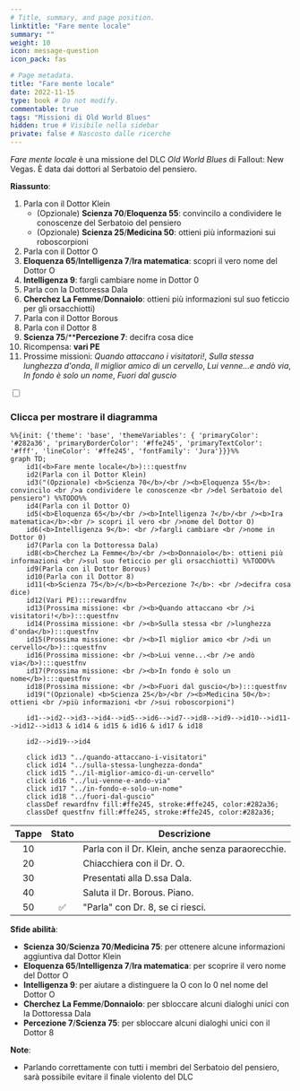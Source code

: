 ```yaml
---
# Title, summary, and page position.
linktitle: "Fare mente locale" 
summary: ""
weight: 10
icon: message-question
icon_pack: fas

# Page metadata.
title: "Fare mente locale"
date: 2022-11-15
type: book # Do not modify.
commentable: true
tags: "Missioni di Old World Blues"
hidden: true # Visibile nella sidebar
private: false # Nascosto dalle ricerche
---
```


<div class="fnv">

*Fare mente locale* è una missione del DLC *Old World Blues* di Fallout: New Vegas. È data dai dottori al Serbatoio del pensiero.

**Riassunto**:
1. Parla con il Dottor Klein
   - (Opzionale) **Scienza 70**/**Eloquenza 55**: convincilo a condividere le conoscenze del Serbatoio del pensiero <!--TODO-->
   -  (Opzionale) **Scienza 25**/**Medicina 50**: ottieni più informazioni sui roboscorpioni
2. Parla con il Dottor O
3. **Eloquenza 65**/**Intelligenza 7**/**Ira matematica**: scopri il vero nome del Dottor O
4. **Intelligenza 9**: fargli cambiare nome in Dottor 0
5. Parla con la Dottoressa Dala
6. **Cherchez La Femme**/**Donnaiolo**: ottieni più informazioni sul suo feticcio per gli orsacchiotti) <!--TODO-->
7. Parla con il Dottor Borous
8. Parla con il Dottor 8
9.  **Scienza 75**/****Percezione 7**: decifra cosa dice
10. Ricompensa: **vari PE**
11. Prossime missioni: *Quando attaccano i visitatori!*, *Sulla stessa lunghezza d'onda*, *Il miglior amico di un cervello*, *Lui venne...e andò via*, *In fondo è solo un nome*, *Fuori dal guscio*

<section class="chart-collapse">
<input type="checkbox" name="collapse2" id="handle2">
<h3 class="handle">
<label for="handle2">Clicca per mostrare il diagramma</label>
</h3>
<div class="content">

```mermaid
%%{init: {'theme': 'base', 'themeVariables': { 'primaryColor': '#282a36', 'primaryBorderColor': '#ffe245', 'primaryTextColor': '#fff', 'lineColor': '#ffe245', 'fontFamily': 'Jura'}}}%%
graph TD;
    id1(<b>Fare mente locale</b>):::questfnv
    id2(Parla con il Dottor Klein)
    id3("(Opzionale) <b>Scienza 70</b>/<br /><b>Eloquenza 55</b>: convincilo <br />a condividere le conoscenze <br />del Serbatoio del pensiero") %%TODO%%
    id4(Parla con il Dottor O)
    id5(<b>Eloquenza 65</b>/<br /><b>Intelligenza 7</b>/<br /><b>Ira matematica</b>:<br /> scopri il vero <br />nome del Dottor O)
    id6(<b>Intelligenza 9</b>: <br />fargli cambiare <br />nome in Dottor 0)
    id7(Parla con la Dottoressa Dala) 
    id8(<b>Cherchez La Femme</b>/<br /><b>Donnaiolo</b>: ottieni più informazioni <br />sul suo feticcio per gli orsacchiotti) %%TODO%%
    id9(Parla con il Dottor Borous)
    id10(Parla con il Dottor 8)
    id11(<b>Scienza 75</b>/</b><b>Percezione 7</b>: <br />decifra cosa dice)
    id12(Vari PE):::rewardfnv
    id13(Prossima missione: <br /><b>Quando attaccano <br />i visitatori!</b>):::questfnv
    id14(Prossima missione: <br /><b>Sulla stessa <br />lunghezza d'onda</b>):::questfnv
    id15(Prossima missione: <br /><b>Il miglior amico <br />di un cervello</b>):::questfnv
    id16(Prossima missione: <br /><b>Lui venne...<br />e andò via</b>):::questfnv
    id17(Prossima missione: <br /><b>In fondo è solo un nome</b>):::questfnv
    id18(Prossima missione: <br /><b>Fuori dal guscio</b>):::questfnv
    id19("(Opzionale) <b>Scienza 25</b>/<br /><b>Medicina 50</b>: ottieni <br />più informazioni <br />sui roboscorpioni")

    id1-->id2-->id3-->id4-->id5-->id6-->id7-->id8-->id9-->id10-->id11-->id12-->id13 & id14 & id15 & id16 & id17 & id18
    
    id2-->id19-->id4

    click id13 "../quando-attaccano-i-visitatori"
    click id14 "../sulla-stessa-lunghezza-donda"
    click id15 "../il-miglior-amico-di-un-cervello"
    click id16 "../lui-venne-e-ando-via"
    click id17 "../in-fondo-e-solo-un-nome"
    click id18 "../fuori-dal-guscio"
    classDef rewardfnv fill:#ffe245, stroke:#ffe245, color:#282a36;
    classDef questfnv fill:#ffe245, stroke:#ffe245, color:#282a36;
```

</div>
</section>

| Tappe |       Stato        | Descrizione |
|:-----:|:------------------:| ----------- |
|                           10                          |            | Parla con il Dr. Klein, anche senza paraorecchie.                                                                                                                           |
|                           20                          |            | Chiacchiera con il Dr. O.                                                                                                                                                   |
|                           30                          |            | Presentati alla D.ssa Dala.                                                                                                                                                 |
|                           40                          |            | Saluta il Dr. Borous. Piano.                                                                                                                                                |
|                           50                          | :white_check_mark: | "Parla" con Dr. 8, se ci riesci.                                                                                                                                            |



**Sfide abilità**:
- **Scienza 30**/**Scienza 70**/**Medicina 75**: per ottenere alcune informazioni aggiuntiva dal Dottor Klein
- **Eloquenza 65**/**Intelligenza 7**/**Ira matematica**: per scoprire il vero nome del Dottor O
- **Intelligenza 9**: per aiutare a distinguere la O con lo 0 nel nome del Dottor O
- **Cherchez La Femme**/**Donnaiolo**: per sbloccare alcuni dialoghi unici con la Dottoressa Dala
- **Percezione 7**/**Scienza 75**: per sbloccare alcuni dialoghi unici con il Dottor 8


**Note**:
- Parlando correttamente con tutti i membri del Serbatoio del pensiero, sarà possibile evitare il finale violento del DLC


</div>



